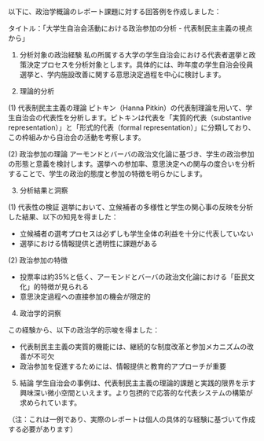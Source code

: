 以下に、政治学概論のレポート課題に対する回答例を作成しました：

タイトル：「大学生自治会活動における政治参加の分析 - 代表制民主主義の視点から」

1. 分析対象の政治経験
私の所属する大学の学生自治会における代表者選挙と政策決定プロセスを分析対象とします。具体的には、昨年度の学生自治会役員選挙と、学内施設改善に関する意思決定過程を中心に検討します。

2. 理論的分析

(1) 代表制民主主義の理論
ピトキン（Hanna Pitkin）の代表制理論を用いて、学生自治会の代表性を分析します。ピトキンは代表を「実質的代表（substantive representation）」と「形式的代表（formal representation）」に分類しており、この枠組みから自治会の活動を考察します。

(2) 政治参加の理論
アーモンドとバーバの政治文化論に基づき、学生の政治参加の形態と意義を検討します。選挙への参加率、意思決定への関与の度合いを分析することで、学生の政治的態度と参加の特徴を明らかにします。

3. 分析結果と洞察

(1) 代表性の検証
選挙において、立候補者の多様性と学生の関心事の反映を分析した結果、以下の知見を得ました：
- 立候補者の選考プロセスは必ずしも学生全体の利益を十分に代表していない
- 選挙における情報提供と透明性に課題がある

(2) 政治参加の特徴
- 投票率は約35%と低く、アーモンドとバーバの政治文化論における「臣民文化」的特徴が見られる
- 意思決定過程への直接参加の機会が限定的

4. 政治学的洞察

この経験から、以下の政治学的示唆を得ました：
- 代表制民主主義の実質的機能には、継続的な制度改革と参加メカニズムの改善が不可欠
- 政治参加を促進するためには、情報提供と教育的アプローチが重要

5. 結論
学生自治会の事例は、代表制民主主義の理論的課題と実践的限界を示す興味深い微小空間といえます。より包摂的で応答的な代表システムの構築が求められています。

（注：これは一例であり、実際のレポートは個人の具体的な経験に基づいて作成する必要があります）